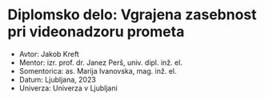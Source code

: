 # Diplomsko delo: Vgrajena zasebnost pri videonadzoru prometa

- Avtor: Jakob Kreft
- Mentor: izr. prof. dr. Janez Perš, univ. dipl. inž. el.
- Somentorica: as. Marija Ivanovska, mag. inž. el.
- Datum: Ljubljana, 2023
- Univerza: Univerza v Ljubljani
